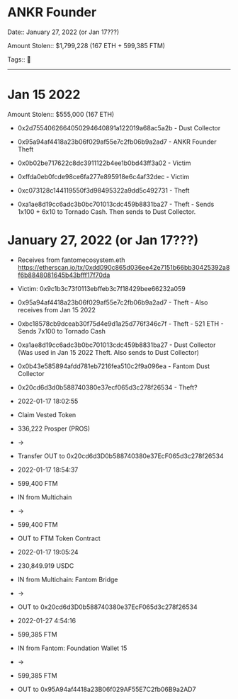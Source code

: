 # ANKR Founder

Date:: January 27, 2022 (or Jan 17???)

Amount Stolen:: $1,799,228 (167 ETH + 599,385 FTM)

Tags:: 🔑


---



# Jan 15 2022

Amount Stolen:: $555,000 (167 ETH)


- 0x2d7554062664050294640891a122019a68ac5a2b - Dust Collector

- 0x95a94af4418a23b06f029af55e7c2fb06b9a2ad7 - ANKR Founder Theft

- 0x0b02be717622c8dc3911122b4ee1b0bd43ff3a02 - Victim

- 0xffda0eb0fcde98ce6fa277e895918e6c4af32dec - Victim

- 0xc073128c144119550f3d98495322a9dd5c492731 - Theft

- 0xa1ae8d19cc6adc3b0bc701013cdc459b8831ba27 - Theft - Sends 1x100 + 6x10 to Tornado Cash. Then sends to Dust Collector.




# January 27, 2022 (or Jan 17???)

- Receives from fantomecosystem.eth https://etherscan.io/tx/0xdd090c865d036ee42e7151b66bb30425392a8f6b8848081645b43bfff17f70da


- Victim: 0x9c1b3c73f0113ebffeb3c7f18429bee66232a059

- 0x95a94af4418a23b06f029af55e7c2fb06b9a2ad7 - Theft - Also receives from Jan 15 2022

- 0xbc18578cb9dceab30f75d4e9d1a25d776f346c7f - Theft - 521 ETH - Sends 7x100 to Tornado Cash

- 0xa1ae8d19cc6adc3b0bc701013cdc459b8831ba27 - Dust Collector (Was used in Jan 15 2022 Theft. Also sends to Dust Collector)

- 0x0b43e585894afdd781eb7216fea510c2f9a096ea - Fantom Dust Collector

- 0x20cd6d3d0b588740380e37ecf065d3c278f26534 - Theft?

- 2022-01-17 18:02:55
- Claim Vested Token
- 336,222 Prosper (PROS) 
- ->
- Transfer OUT to 0x20cd6d3D0b588740380e37EcF065d3c278f26534



- 2022-01-17 18:54:37
- 599,400 FTM
- IN from Multichain
- ->
- 599,400 FTM
- OUT to FTM Token Contract



- 2022-01-17 19:05:24
- 230,849.919 USDC
- IN from Multichain: Fantom Bridge
- ->
- OUT to 0x20cd6d3D0b588740380e37EcF065d3c278f26534



- 2022-01-27 4:54:16
- 599,385 FTM
- IN from Fantom: Foundation Wallet 15
- ->
- 599,385 FTM 
- OUT to 0x95A94af4418a23B06f029AF55E7C2fb06B9a2AD7

